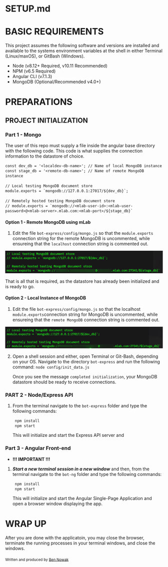 # SETUP.md

# BASIC REQUIREMENTS
This project assumes the following software and versions are installed and available to the systems environment variables at the shell in either Terminal (Linux/maxOS), or GitBash (Windows).

  - Node (v8.12+ Required, v10.11 Recommended)
  - NPM (v6.5 Required)
  - Angular CLI (v7.1.3)
  - MongoDB (Optional/Recommended v4.0+)

# PREPARATIONS

## PROJECT INITIALIZATION

### Part 1 - Mongo

The user of this repo must supply a file inside the angular base directory with the following code. This code is what supplies the connection information to the datastore of choice.

```
const dev_db = '<localdev-db-name>'; // Name of local MongoDB instance
const stage_db = '<remote-db-name>'; // Name of remote MongoDB instance

// Local testing MongoDB document store
module.exports = `mongodb://127.0.0.1:27017/${dev_db}`;

// Remotely hosted testing MongoDB document store
// module.exports = `mongodb://<mlab-user-id>:<mlab-user-password>@<mlab-server>.mlab.com:<mlab-port>/${stage_db}`
```

#### Option 1 - Remote MongoDB using mLab

1. Edit the file `bot-express/config/mongo.js` so that the `module.exports` connection string for the remote MongoDB is uncommented, while ensureing that the `localhost` connection string is commented out.

![](./assets/mongoRemote.png)

That is all that is required, as the datastore has already been initialized and is ready to go.

#### Option 2 - Local Instance of MongoDB

  1. Edit the file `bot-express/config/mongo.js` so that the localhost `module.exports`connection string for MongoDB is uncommented, while ensureing that the  `remote MongoDB` connection string is commented out.

![](./assets/mongoLocal.png)

  2. Open a shell session and either, open Terminal or Git-Bash, depending on your OS.  Navigate to the directory `bot-express` and run the following command:
          `node config/init_data.js`

      Once you see the message `completed initialization`, your MongoDB datastore should be ready to receive connections.

### PART 2 - Node/Express API
1. From the terminal navigate to the `bot-express` folder and type the following commands:

        npm install
        npm start

    This will initialize and start the Express API server and

### Part 3 - Angular Front-end

-  **!!! IMPORTANT !!!**
1. ***Start a new terminal session in a new window*** and then, from the terminal navigate to the `bot-ng` folder and type the following commands:

        npm install
        npm start

    This will initialize and start the Angular Single-Page Application and open a browser window displaying the app.

# WRAP UP
After you are done with the applicatoin, you may close the browser, terminate the running processes in your terminal windows, and close the windows.

<sub>Written and produced by [Ben Nowak](https://bennowak.github.io/)</sub>
